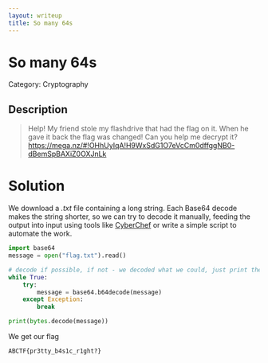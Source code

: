 ```yaml
---
layout: writeup
title: So many 64s
---
```

# So many 64s
Category: Cryptography

## Description

> Help! My friend stole my flashdrive that had the flag on it. When he gave it back the flag was changed! Can you help me decrypt it? https://mega.nz/#!OHhUyIqA!H9WxSdG1O7eVcCm0dffggNB0-dBemSpBAXiZ0OXJnLk

# Solution

We download a *.txt* file containing a long string. Each Base64 decode makes the string shorter, so we can try to decode it manually, feeding the output into input using tools like [CyberChef](https://gchq.github.io/CyberChef/) or write a simple script to automate the work.

```python
import base64
message = open("flag.txt").read()

# decode if possible, if not - we decoded what we could, just print the message
while True:
    try:
        message = base64.b64decode(message)
    except Exception:
        break

print(bytes.decode(message))
```

We get our flag
```
ABCTF{pr3tty_b4s1c_r1ght?}
```